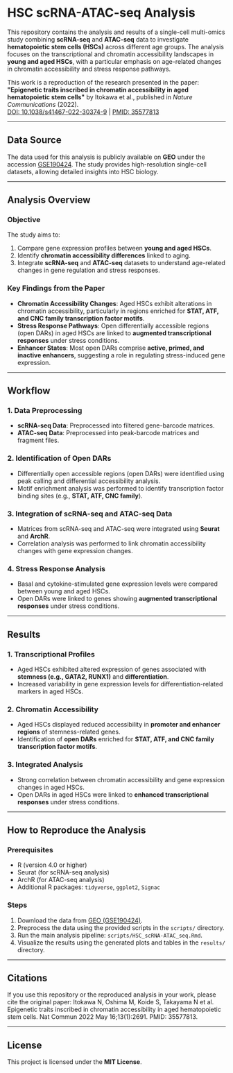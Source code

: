 # HSC scRNA-ATAC-seq Analysis

This repository contains the analysis and results of a single-cell multi-omics study combining **scRNA-seq** and **ATAC-seq** data to investigate **hematopoietic stem cells (HSCs)** across different age groups. The analysis focuses on the transcriptional and chromatin accessibility landscapes in **young and aged HSCs**, with a particular emphasis on age-related changes in chromatin accessibility and stress response pathways.

This work is a reproduction of the research presented in the paper:  
**"Epigenetic traits inscribed in chromatin accessibility in aged hematopoietic stem cells"** by Itokawa et al., published in *Nature Communications* (2022).  
[DOI: 10.1038/s41467-022-30374-9](https://doi.org/10.1038/s41467-022-30374-9) | [PMID: 35577813](https://pubmed.ncbi.nlm.nih.gov/35577813/)

---

## Data Source
The data used for this analysis is publicly available on **GEO** under the accession [GSE190424](https://www.ncbi.nlm.nih.gov/geo/query/acc.cgi?acc=GSE190424). The study provides high-resolution single-cell datasets, allowing detailed insights into HSC biology.

---

## Analysis Overview

### Objective
The study aims to:
1. Compare gene expression profiles between **young and aged HSCs**.
2. Identify **chromatin accessibility differences** linked to aging.
3. Integrate **scRNA-seq** and **ATAC-seq** datasets to understand age-related changes in gene regulation and stress responses.

### Key Findings from the Paper
- **Chromatin Accessibility Changes**: Aged HSCs exhibit alterations in chromatin accessibility, particularly in regions enriched for **STAT, ATF, and CNC family transcription factor motifs**.
- **Stress Response Pathways**: Open differentially accessible regions (open DARs) in aged HSCs are linked to **augmented transcriptional responses** under stress conditions.
- **Enhancer States**: Most open DARs comprise **active, primed, and inactive enhancers**, suggesting a role in regulating stress-induced gene expression.


---

## Workflow

### 1. Data Preprocessing
- **scRNA-seq Data**: Preprocessed into filtered gene-barcode matrices.
- **ATAC-seq Data**: Preprocessed into peak-barcode matrices and fragment files.

### 2. Identification of Open DARs
- Differentially open accessible regions (open DARs) were identified using peak calling and differential accessibility analysis.
- Motif enrichment analysis was performed to identify transcription factor binding sites (e.g., **STAT, ATF, CNC family**).

### 3. Integration of scRNA-seq and ATAC-seq Data
- Matrices from scRNA-seq and ATAC-seq were integrated using **Seurat** and **ArchR**.
- Correlation analysis was performed to link chromatin accessibility changes with gene expression changes.

### 4. Stress Response Analysis
- Basal and cytokine-stimulated gene expression levels were compared between young and aged HSCs.
- Open DARs were linked to genes showing **augmented transcriptional responses** under stress conditions.

---

## Results

### 1. Transcriptional Profiles
- Aged HSCs exhibited altered expression of genes associated with **stemness (e.g., GATA2, RUNX1)** and **differentiation**.
- Increased variability in gene expression levels for differentiation-related markers in aged HSCs.

### 2. Chromatin Accessibility
- Aged HSCs displayed reduced accessibility in **promoter and enhancer regions** of stemness-related genes.
- Identification of **open DARs** enriched for **STAT, ATF, and CNC family transcription factor motifs**.

### 3. Integrated Analysis
- Strong correlation between chromatin accessibility and gene expression changes in aged HSCs.
- Open DARs in aged HSCs were linked to **enhanced transcriptional responses** under stress conditions.

---

## How to Reproduce the Analysis

### Prerequisites
- R (version 4.0 or higher)
- Seurat (for scRNA-seq analysis)
- ArchR (for ATAC-seq analysis)
- Additional R packages: `tidyverse`, `ggplot2`, `Signac`

### Steps
1. Download the data from [GEO (GSE190424)](https://www.ncbi.nlm.nih.gov/geo/query/acc.cgi?acc=GSE190424).
2. Preprocess the data using the provided scripts in the `scripts/` directory.
3. Run the main analysis pipeline: `scripts/HSC_scRNA-ATAC_seq.Rmd`.
4. Visualize the results using the generated plots and tables in the `results/` directory.

---

## Citations
If you use this repository or the reproduced analysis in your work, please cite the original paper: Itokawa N, Oshima M, Koide S, Takayama N et al. Epigenetic traits inscribed in chromatin accessibility in aged hematopoietic stem cells. Nat Commun 2022 May 16;13(1):2691. PMID: 35577813.

---

## License
This project is licensed under the **MIT License**. 

